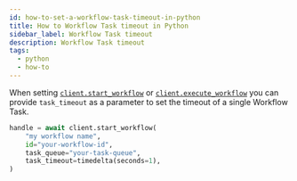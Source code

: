 ```yaml
---
id: how-to-set-a-workflow-task-timeout-in-python
title: How to Workflow Task timeout in Python
sidebar_label: Workflow Task timeout
description: Workflow Task timeout
tags:
  - python
  - how-to
---
```


When setting [`client.start_workflow`](https://python.temporal.io/temporalio.client.client#start_workflow) or [`client.execute_workflow`](https://python.temporal.io/temporalio.client.client#execute_workflow) you can provide `task_timeout` as a parameter to set the timeout of a single Workflow Task.

```python
handle = await client.start_workflow(
    "my workflow name",
    id="your-workflow-id",
    task_queue="your-task-queue",
    task_timeout=timedelta(seconds=1),
)
```
